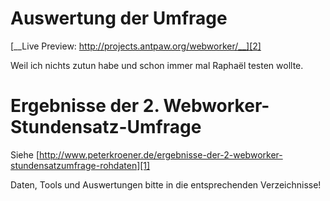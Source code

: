 Auswertung der Umfrage
======================

[__Live Preview: http://projects.antpaw.org/webworker/__][2]

Weil ich nichts zutun habe und schon immer mal Raphaël testen wollte. 


Ergebnisse der 2. Webworker-Stundensatz-Umfrage
===============================================

Siehe [http://www.peterkroener.de/ergebnisse-der-2-webworker-stundensatzumfrage-rohdaten][1]

Daten, Tools und Auswertungen bitte in die entsprechenden Verzeichnisse!


  [1]: http://www.peterkroener.de/ergebnisse-der-2-webworker-stundensatzumfrage-rohdaten
  [2]: http://projects.antpaw.org/webworker
